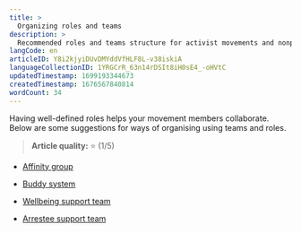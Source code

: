 ```yaml
---
title: >
  Organizing roles and teams
description: >
  Recommended roles and teams structure for activist movements and nonprofits
langCode: en
articleID: Y8i2kjyiDUvDMYddVfHLF8L-v38iskiA
languageCollectionID: 1YRGCrR_63n14rDSIt8iH0sE4_-oHVtC
updatedTimestamp: 1699193344673
createdTimestamp: 1676567840814
wordCount: 34
---
```


Having well-defined roles helps your movement members collaborate. Below are some suggestions for ways of organising using teams and roles.

> **Article quality:** ⭐️ (1/5)

-   [Affinity group](/organising/roles/affinity-group)
    
-   [Buddy system](/organising/roles/buddy-system)
    
-   [Wellbeing support team](/wellbeing/action/team)
    
-   [Arrestee support team](/rights/arrestee-support)